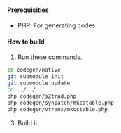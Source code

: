 #### Prerequisities
- PHP: For generating codes

#### How to build
1. Run these commands.
```Bash
cd codegen/native
git submodule init
git submodule update
cd ../../
php codegen/s2trad.php
php codegen/synpatch/mkcstable.php
php codegen/vtrans/mkcstable.php
```
3. Build it
